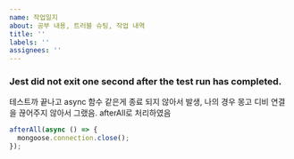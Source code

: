 ```yaml
---
name: 작업일지
about: 공부 내용, 트러블 슈팅, 작업 내역
title: ''
labels: ''
assignees: ''
---
```


### Jest did not exit one second after the test run has completed.

테스트까 끝나고 async 함수 같은게 종료 되지 않아서 발생, 나의 경우 몽고 디비 연결을 끊어주지 않아서 그랬음. afterAll로 처리하였음

```js
afterAll(async () => {
  mongoose.connection.close();
});
```
